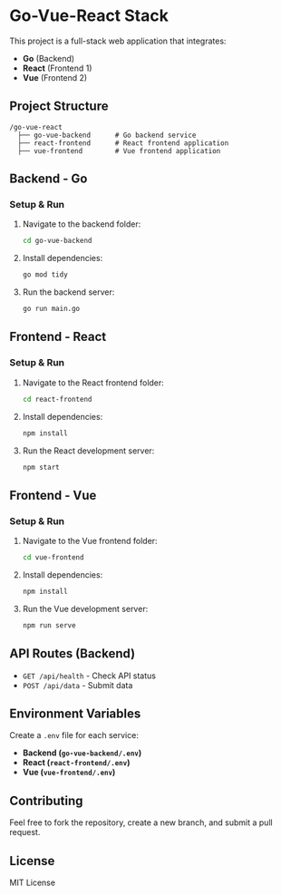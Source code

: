 # Go-Vue-React Stack

This project is a full-stack web application that integrates:
- **Go** (Backend)
- **React** (Frontend 1)
- **Vue** (Frontend 2)

## Project Structure
```
/go-vue-react
  ├── go-vue-backend      # Go backend service
  ├── react-frontend      # React frontend application
  ├── vue-frontend        # Vue frontend application
```

## Backend - Go
### Setup & Run
1. Navigate to the backend folder:
   ```sh
   cd go-vue-backend
   ```
2. Install dependencies:
   ```sh
   go mod tidy
   ```
3. Run the backend server:
   ```sh
   go run main.go
   ```

## Frontend - React
### Setup & Run
1. Navigate to the React frontend folder:
   ```sh
   cd react-frontend
   ```
2. Install dependencies:
   ```sh
   npm install
   ```
3. Run the React development server:
   ```sh
   npm start
   ```

## Frontend - Vue
### Setup & Run
1. Navigate to the Vue frontend folder:
   ```sh
   cd vue-frontend
   ```
2. Install dependencies:
   ```sh
   npm install
   ```
3. Run the Vue development server:
   ```sh
   npm run serve
   ```

## API Routes (Backend)
- `GET /api/health` - Check API status
- `POST /api/data` - Submit data

## Environment Variables
Create a `.env` file for each service:
- **Backend (`go-vue-backend/.env`)**
- **React (`react-frontend/.env`)**
- **Vue (`vue-frontend/.env`)**

## Contributing
Feel free to fork the repository, create a new branch, and submit a pull request.

## License
MIT License

